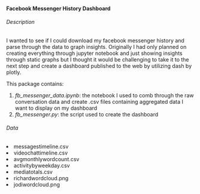<h4>Facebook Messenger History Dashboard</h4>

<h6>Description</h6>

I wanted to see if I could download my facebook messenger history and parse through the data to graph insights. Originally I had only planned on creating everything through jupyter notebook and just showing insights through static graphs but I thought it would be challenging to take it to the next step and create a dashboard published to the web by utilizing dash by plotly. 

This package contains:
<ol> 
	<li><i>fb_messenger_data.ipynb</i>: the notebook I used to comb through the raw conversation data and create .csv files containing aggregated data I want to display on my dashboard</li>
	<li><i>fb_messenger.py</i>: the script used to create the dashboard</li>
</ol>	

<h6>Data</h6>
</ol>
	<li>messagestimeline.csv</li>
	<li>videochattimeline.csv</li>
	<li>avgmonthlywordcount.csv</li>
	<li>activitybyweekday.csv</li>
	<li>mediatotals.csv</li>
	<li>richardwordcloud.png</li>
	<li>jodiwordcloud.png</li>
</ol>